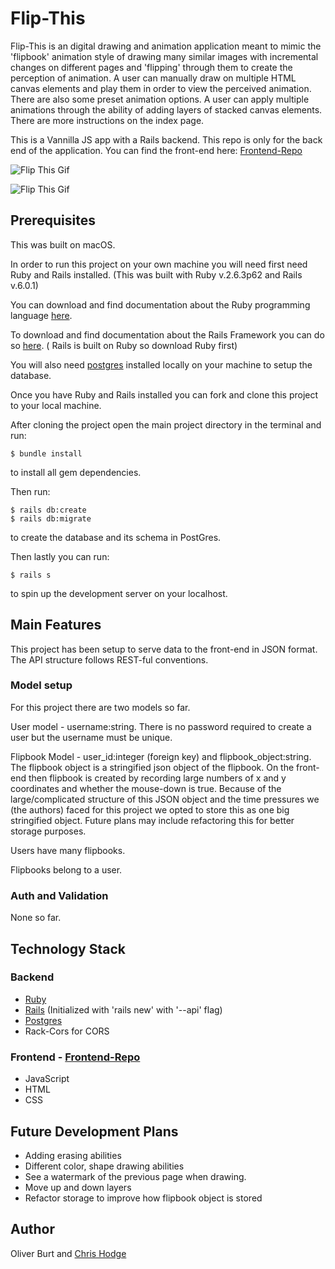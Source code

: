 # Flip-This

Flip-This is an digital drawing and animation application meant to mimic the 'flipbook' animation style of drawing many similar images with incremental changes on different pages and 'flipping' through them to create the perception of animation. A user can manually draw on multiple HTML canvas elements and play them in order to view the perceived animation. There are also some preset animation options. A user can apply multiple animations through the ability of adding layers of stacked canvas elements. There are more instructions on the index page.

This is a Vannilla JS app with a Rails backend. This repo is only for the back end of the application. You can find the front-end here: [Frontend-Repo](https://github.com/oliburt/flip-this-frontend)

![Flip This Gif](https://media.giphy.com/media/TGM3EMWHsqHfAohENa/giphy.gif)

![Flip This Gif](https://media.giphy.com/media/IeKynFVmvqvva4v8WN/giphy.gif)

## Prerequisites

This was built on macOS.

In order to run this project on your own machine you will need first need Ruby and Rails installed. (This was built with Ruby v.2.6.3p62 and Rails v.6.0.1)

You can download and find documentation about the Ruby programming language [here](https://www.ruby-lang.org/en/documentation/). 

To download and find documentation about the Rails Framework you can do so [here](https://rubyonrails.org/). ( Rails is built on Ruby so download Ruby first)

You will also need [postgres](https://www.postgresql.org/) installed locally on your machine to setup the database.

Once you have Ruby and Rails installed you can fork and clone this project to your local machine.

After cloning the project open the main project directory in the terminal and run:
```
$ bundle install
```
to install all gem dependencies.

Then run:
```
$ rails db:create
$ rails db:migrate
```
to create the database and its schema in PostGres.

Then lastly you can run: 
```
$ rails s
```
to spin up the development server on your localhost.

## Main Features

This project has been setup to serve data to the front-end in JSON format. The API structure follows REST-ful conventions.

### Model setup

For this project there are two models so far.

User model - username:string. There is no password required to create a user but the username must be unique.

Flipbook Model - user_id:integer (foreign key) and flipbook_object:string. The flipbook object is a stringified json object of the flipbook. On the front-end then flipbook is created by recording large numbers of x and y coordinates and whether the mouse-down is true. Because of the large/complicated structure of this JSON object and the time pressures we (the authors) faced for this project we opted to store this as one big stringified object. Future plans may include refactoring this for better storage purposes.

Users have many flipbooks.

Flipbooks belong to a user.

### Auth and Validation

None so far.

## Technology Stack

### Backend

- [Ruby](https://www.ruby-lang.org/en/documentation/)
- [Rails](https://rubyonrails.org/) (Initialized with 'rails new' with '--api' flag)
- [Postgres](https://www.postgresql.org/)
- Rack-Cors for CORS

### Frontend - [Frontend-Repo](https://github.com/oliburt/flip-this-frontend)

- JavaScript
- HTML
- CSS

## Future Development Plans

- Adding erasing abilities
- Different color, shape drawing abilities
- See a watermark of the previous page when drawing.
- Move up and down layers
- Refactor storage to improve how flipbook object is stored

## Author

Oliver Burt and [Chris Hodge](https://github.com/99Chris99)